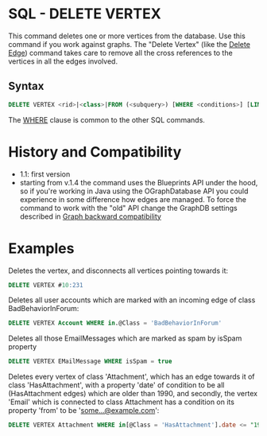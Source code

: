 # SQL - DELETE VERTEX

This command deletes one or more vertices from the database. Use this command if you work against graphs. The "Delete Vertex" (like the [Delete Edge](SQL-Delete-Edge.md)) command takes care to remove all the cross references to the vertices in all the edges involved.

## Syntax

```sql
DELETE VERTEX <rid>|<class>|FROM (<subquery>) [WHERE <conditions>] [LIMIT <MaxRecords>>]
```

The [WHERE](SQL-Where.md) clause is common to the other SQL commands.

# History and Compatibility
- 1.1: first version
- starting from v.1.4 the command uses the Blueprints API under the hood, so if you're working in Java using the OGraphDatabase API you could experience in some difference how edges are managed. To force the command to work with the "old" API change the GraphDB settings described in [Graph backward compatibility](SQL-Alter-Database.md#use-graphdb-created-with-releases-before-14)

# Examples

Deletes the vertex, and disconnects all vertices pointing towards it:
```sql
DELETE VERTEX #10:231
```

Deletes all user accounts which are marked with an incoming edge of class BadBehaviorInForum:
```sql
DELETE VERTEX Account WHERE in.@Class = 'BadBehaviorInForum'
```

Deletes all those EmailMessages which are marked as spam by isSpam property
```sql
DELETE VERTEX EMailMessage WHERE isSpam = true
```

Deletes every vertex of class 'Attachment', which has an edge towards it of class 'HasAttachment', with a property 'date' of condition to be all (HasAttachment edges) which are older than 1990, and secondly, the vertex 'Email' which is connected to class Attachment has a condition on its property 'from' to be 'some...@example.com':
```sql
DELETE VERTEX Attachment WHERE in[@Class = 'HasAttachment'].date <= "1990" AND in.out[@Class = "Email"].from = 'some...@example.com'
```

